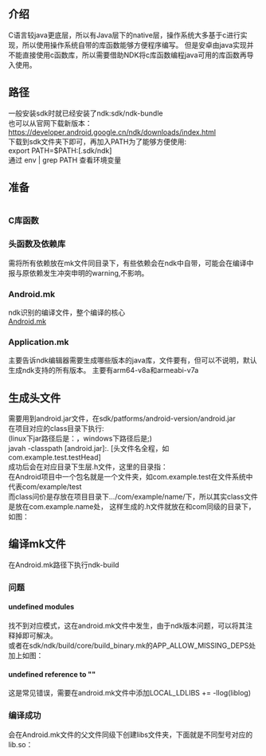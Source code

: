 ## 介绍
C语言较java更底层，所以有Java层下的native层，操作系统大多基于c进行实现，所以使用操作系统自带的库函数能够方便程序编写。
但是安卓由java实现并不能直接使用c函数库，所以需要借助NDK将c库函数编程java可用的库函数再导入使用。
## 路径
一般安装sdk时就已经安装了ndk:sdk/ndk-bundle  
也可以从官网下载新版本：https://developer.android.google.cn/ndk/downloads/index.html  
下载到sdk文件夹下即可，再加入PATH为了能够方便使用:  
export PATH=$PATH:[.sdk/ndk]  
通过 env | grep PATH 查看环境变量
## 准备
![]()
### C库函数
### 头函数及依赖库
需将所有依赖放在mk文件同目录下，有些依赖会在ndk中自带，可能会在编译中报与原依赖发生冲突申明的warning,不影响。
### Android.mk
ndk识别的编译文件，整个编译的核心  
[Android.mk]()
### Application.mk
主要告诉ndk编辑器需要生成哪些版本的java库，文件要有，但可以不说明，默认生成ndk支持的所有版本。
主要有arm64-v8a和armeabi-v7a
## 生成头文件
需要用到android.jar文件，在sdk/patforms/android-version/android.jar  
在项目对应的class目录下执行:  
(linux下jar路径后是：，windows下路径后是;)  
javah -classpath [android.jar]:. [头文件名全程，如com.example.test.testHead]  
成功后会在对应目录下生层.h文件，这里的目录指：  
在Android项目中一个包名就是一个文件夹，如com.example.test在文件系统中代表com/example/test  
而class问价是存放在项目目录下.../com/example/name/下，所以其实class文件是放在com.example.name处，
这样生成的.h文件就放在和com同级的目录下，如图：  
![]()
## 编译mk文件
在Android.mk路径下执行ndk-build  
### 问题
#### undefined modules
找不到对应模式，这在android.mk文件中发生，由于ndk版本问题，可以将其注释掉即可解决。  
或者在sdk/ndk/build/core/build_binary.mk的APP_ALLOW_MISSING_DEPS处加上如图：  
![]()
#### undefined reference to ""
这是常见错误，需要在android.mk文件中添加LOCAL_LDLIBS += -llog(liblog)
### 编译成功
![]()  
会在Android.mk文件的父文件同级下创建libs文件夹，下面就是不同型号对应的lib.so：  
![]()
